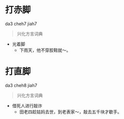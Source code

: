 # 打赤脚
da3 cheh7 jiah7
> 兴化方言词典
- 光着脚
  - 下雨天，他不穿胶鞋就～。

# 打直脚
da3 cheh8 jiah7
> 兴化方言词典
- 借死人进行敲诈
  - 田老四趁姑妈去世，到老表家～，敲去五千块才歇手。
